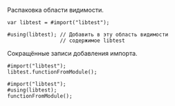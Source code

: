 Распаковка области видимости.
```
var libtest = #import("libtest");

#using(libtest); // Добавить в эту область видимости
                 // содержимое libtest
```

Сокращённые записи добавления импорта.

```
#import("libtest");
libtest.functionFromModule();
```

```
#import("libtest");
#using(libtest);
functionFromModule();
```